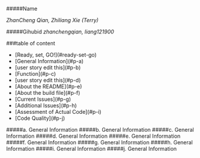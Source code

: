 #####Name 

_ZhanCheng Qian, Zhiliang Xie (Terry)_

  
#####Gihubid
_zhanchengqian, liang121900_

###table of content
<ul>
<li>[Ready, set, GO!](#ready-set-go)</li>
<li>[General Information](#p-a)</li>
<li>[user story edit this](#p-b)</li>
<li>[Function](#p-c)</li>
<li>[user story edit this](#p-d)</li>
<li>[About the README](#p-e)</li>
<li>[About the build file](#p-f)</li>
<li>[Current Issues](#p-g)</li>
<li>[Additional Issues](#p-h)</li>
<li>[Assessment of Actual Code](#p-i)</li>
<li>[Code Quality](#p-j)</li>
</ul>





#####a. General Information <a id ="paaaaa"></a>
#####b. General Information <a id ="pb"></a>
#####c. General Information <a id ="pc"></a>
#####d. General Information <a id ="pd"></a>
#####e. General Information <a id ="pe"></a>
#####f. General Information <a id ="pf"></a>
#####g. General Information <a id ="pg"></a>
#####h. General Information <a id ="ph"></a>
#####i. General Information <a id ="pi"></a>
#####j. General Information <a id ="pj"></a>


      
	   
